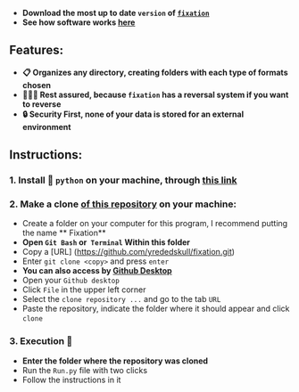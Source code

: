 * **Download the most up to date `version` of [`fixation`](https://github.com/yrededskull/fixation/releases)**
* **See how software works [here](https://yrededskull.github.io/fixation/view/)**

## **Features:**
* **📋 Organizes any directory, creating folders with each type of formats chosen**
* **🕵🏽‍♂️ Rest assured, because `fixation` has a reversal system if you want to reverse**
* **🔒 Security First, none of your data is stored for an external environment**

## **Instructions:**

### **1. Install 🐍 `python` on your machine, through [this link](https://www.python.org/)**

### **2. Make a clone [of this repository](https://github.com/yrededskull/fixation.git) on your machine:**

* Create a folder on your computer for this program, I recommend putting the name ** Fixation** <br>
* **Open `Git Bash` or` Terminal` Within this folder <br>**
* Copy a [URL] (https://github.com/yrededskull/fixation.git)
* Enter `git clone <copy>` and press `enter` <br>
* **You can also access by [Github Desktop](https://desktop.github.com/) <br>**
* Open your `Github desktop` <br>
* Click `File` in the upper left corner <br>
* Select the `clone repository ...` and go to the tab `URL` <br>
* Paste the repository, indicate the folder where it should appear and click `clone` <br>

### **3. Execution 🦈**
* **Enter the folder where the repository was cloned**
* Run the `Run.py` file with two clicks
* Follow the instructions in it
